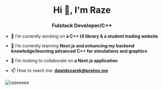 <h1 align="center">Hi 👋, I'm Raze</h1>
<h3 align="center">Fulstack Developer/C++</h3>

- 🔭 I’m currently working on **a C++ UI library & a student trading website**

- 🌱 I’m currently learning **Next.js and enhancing my backend knowledge/learning advanced C++ for simulations and graphics**

- 👯 I’m looking to collaborate on **a Next.js application**

- 📫 How to reach me: **dawidszarek@proton.me**

<p>&nbsp;<img align="center" src="https://github-readme-stats.vercel.app/api?username=razeeeee&show_icons=true&locale=en" alt="razeeeee" /></p>
